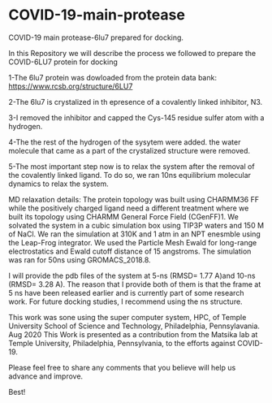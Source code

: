 # COVID-19-main-protease
COVID-19 main protease-6lu7 prepared for docking.

In this Repository we will describe the process we followed to prepare the COVID-6LU7 protein for docking 

1-The 6lu7 protein was dowloaded from the protein data bank: https://www.rcsb.org/structure/6LU7

2-The 6lu7 is crystalized in th epresence of a covalently linked inhibitor, N3. 

3-I removed the inhibitor and capped the Cys-145 residue sulfer atom with a hydrogen. 

4-The the rest of the hydrogen of the sysytem were added. the water molecule that came as a part of the crystalized structure were removed. 

5-The most important step now is to relax the system after the removal of the covalently linked ligand. To do so, we ran 10ns equilibrium molecular dynamics to relax the system. 

MD relaxation details: 
The protein topology was built using CHARMM36 FF while the positively charged ligand need a different treatment where we built its topology using CHARMM General Force Field (CGenFF)1.  We solvated the system in a cubic simulation box using TIP3P waters and 150 M of NaCl. We ran the simulation at 310K and 1 atm in an NPT enesmble using the Leap-Frog integrator. We used the Particle Mesh Ewald for long-range electrostatics and Ewald cutoff distance of 15 angstroms. The simulation was ran for 50ns using GROMACS_2018.8. 

I will provide the pdb files of the system at 5-ns (RMSD= 1.77 A)and 10-ns (RMSD= 3.28 A). The reason that I provide both of them is that the frame at 5 ns have been released earlier and is currently part of some research work. For future docking studies, I recommend using the ns structure. 


This work was sone using the super computer system, HPC, of Temple University School of Science and Technology, Philadelphia, Pennsylavania. Aug 2020
This Work is presented as a contribution from the Matsika lab at Temple University, Philadelphia, Pennsylvania, to the efforts against COVID-19.  

Please feel free to share any comments that you believe will help us advance and improve.  

Best!
